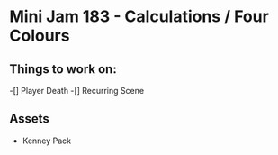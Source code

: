 # Mini Jam 183 - Calculations / Four Colours

## Things to work on:
-[] Player Death
-[] Recurring Scene





## Assets
- Kenney Pack